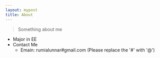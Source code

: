 ```yaml
---
layout: mypost
title: About
---
```


> Something about me

- Major in EE
- Contact Me
    - Emain: rumialunnar#gmail.com (Please replace the '#' with '@')